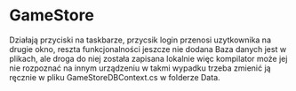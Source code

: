 # GameStore


Działają przyciski na taskbarze, przycsik login przenosi uzytkownika na drugie okno, reszta funkcjonalności jeszcze nie dodana
Baza danych jest w plikach, ale droga do niej została zapisana lokalnie więc kompilator może jej nie rozpoznać na innym urządzeniu
w takmi wypadku trzeba zmienić ją ręcznie w pliku GameStoreDBContext.cs w folderze Data.
